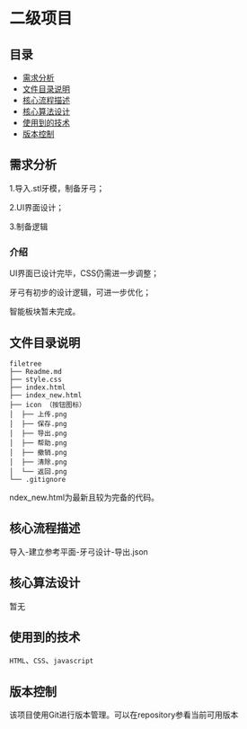 # 二级项目

## 目录

- [需求分析](#需求分析)
- [文件目录说明](#文件目录说明)
- [核心流程描述](#核心流程描述)
- [核心算法设计](#核心算法设计)
- [使用到的技术](#使用到的技术)
- [版本控制](#版本控制)


## 需求分析
1.导入.stl牙模，制备牙弓；

2.UI界面设计；

3.制备逻辑

### 介绍
UI界面已设计完毕，CSS仍需进一步调整；

牙弓有初步的设计逻辑，可进一步优化；

智能板块暂未完成。

## 文件目录说明

```
filetree 
├── Readme.md
├── style.css
├── index.html
├── index_new.html
├── icon （按钮图标）
│  ├── 上传.png
│  ├── 保存.png
│  ├── 导出.png
│  ├── 帮助.png
│  ├── 撤销.png
│  ├── 清除.png
│  └── 返回.png
└── .gitignore
```
ndex_new.html为最新且较为完备的代码。
## 核心流程描述
导入-建立参考平面-牙弓设计-导出.json
## 核心算法设计
暂无
## 使用到的技术
`HTML`、`CSS`、`javascript`

## 版本控制
该项目使用Git进行版本管理。可以在repository参看当前可用版本
